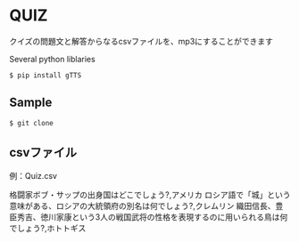 # QUIZ

クイズの問題文と解答からなるcsvファイルを、mp3にすることができます

Several python liblaries
```
$ pip install gTTS
```

## Sample
```
$ git clone 
```

## csvファイル

例：Quiz.csv

格闘家ボブ・サップの出身国はどこでしょう?,アメリカ
ロシア語で「城」という意味がある、ロシアの大統領府の別名は何でしょう?,クレムリン
織田信長、豊臣秀吉、徳川家康という3人の戦国武将の性格を表現するのに用いられる鳥は何でしょう?,ホトトギス
